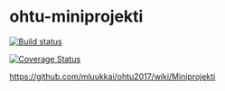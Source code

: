 # ohtu-miniprojekti

[![Build status](https://api.travis-ci.org/Oljenkorsi/ohtu-miniprojekti.svg?branch=master)](https://travis-ci.org/Oljenkorsi/ohtu-miniprojekti)

[![Coverage Status](https://coveralls.io/repos/github/Oljenkorsi/ohtu-miniprojekti/badge.svg?branch=master)](https://coveralls.io/github/Oljenkorsi/ohtu-miniprojekti?branch=master)

https://github.com/mluukkai/ohtu2017/wiki/Miniprojekti
